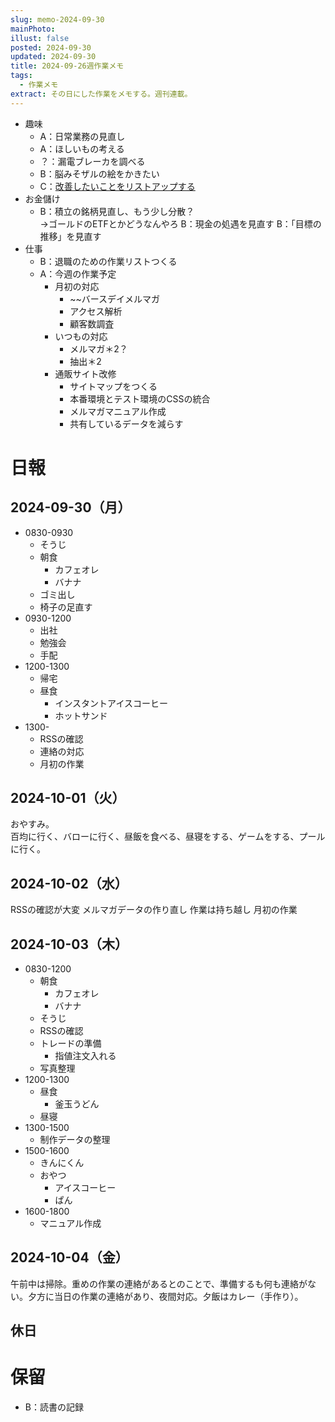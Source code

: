 ```yaml
---
slug: memo-2024-09-30
mainPhoto: 
illust: false
posted: 2024-09-30
updated: 2024-09-30
title: 2024-09-26週作業メモ
tags:
  - 作業メモ
extract: その日にした作業をメモする。週刊連載。
---
```

- 趣味
  - A：日常業務の見直し
  - A：ほしいもの考える
  - ？：漏電ブレーカを調べる
  - B：脳みそザルの絵をかきたい
  - C：[改善したいことをリストアップする](2022-03-07-改善したいこと・欲しいもの・やりたいこと.md) 
- お金儲け
  - B：積立の銘柄見直し、もう少し分散？  
    →ゴールドのETFとかどうなんやろ
  B：現金の処遇を見直す
  B：「目標の推移」を見直す
- 仕事
  - B：退職のための作業リストつくる
  - A：今週の作業予定
    - 月初の対応
        - ~~バースデイメルマガ
        - アクセス解析
        - 顧客数調査
    - いつもの対応 
      - メルマガ＊2？
      - 抽出＊2
    - 通販サイト改修
        - サイトマップをつくる
        - 本番環境とテスト環境のCSSの統合
        - メルマガマニュアル作成
        - 共有しているデータを減らす

# 日報

## 2024-09-30（月）

- 0830-0930
  - そうじ
  - 朝食
    - カフェオレ
    - バナナ
  - ゴミ出し
  - 椅子の足直す
- 0930-1200
  - 出社
  - 勉強会
  - 手配
- 1200-1300
  - 帰宅
  - 昼食
    - インスタントアイスコーヒー
    - ホットサンド
- 1300-
  - RSSの確認
  - 連絡の対応
  - 月初の作業
## 2024-10-01（火）

おやすみ。  
百均に行く、バローに行く、昼飯を食べる、昼寝をする、ゲームをする、プールに行く。
## 2024-10-02（水）

RSSの確認が大変
メルマガデータの作り直し
作業は持ち越し
月初の作業

## 2024-10-03（木）

- 0830-1200
  - 朝食
    - カフェオレ
    - バナナ
  - そうじ
  - RSSの確認
  - トレードの準備
    - 指値注文入れる
  - 写真整理
- 1200-1300
  - 昼食
    - 釜玉うどん
  - 昼寝
- 1300-1500
  - 制作データの整理
- 1500-1600
  - きんにくん
  - おやつ
    - アイスコーヒー
    - ぱん
- 1600-1800
  - マニュアル作成

## 2024-10-04（金）

  午前中は掃除。重めの作業の連絡があるとのことで、準備するも何も連絡がない。夕方に当日の作業の連絡があり、夜間対応。夕飯はカレー（手作り）。

## 休日



# 保留

  - B：読書の記録
